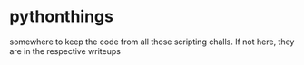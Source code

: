 # pythonthings
somewhere to keep the code from all those scripting challs. 
If not here, they are in the respective writeups
